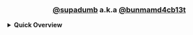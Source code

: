 <div align="center">

### [@supadumb](https://github.com/supadumb) a.k.a [@bunmamd4cb13t](https://github.com/bunmamd4cb13t)

</div>

<div>
    <details>
        <summary><b><strong>Quick Overview</strong></b></summary>
    <br>
        
<div align="center">
    
<table width="100%"> 
<thead>
<th style="text-align: center">
<img height="1" width="385px">

```
PROFILE INFORMATION
```

</th>

<th style="text-align: center">
<img height="1">

```
📌 PINNED REPOSITORIES 📌
```

</th>
  </thead>
  <tr>
  <td width="50%" align="center">

&nbsp; <br> <a href="https://app.hackthebox.com/profile/928801"><img src="https://img.shields.io/badge/Hack%20The%20Box-9FEF00.svg?style=for-the-badge&logo=Hack-The-Box&logoColor=black" alt="Hack The Box"></a>
<a href="https://tryhackme.com/p/bunmamd4cb13t"><img src="https://img.shields.io/badge/TryHackMe-212C42.svg?style=for-the-badge&logo=TryHackMe&logoColor=white" alt="Try Hack Me"></a>

  </td>
  <td width="50%">

&nbsp;<br>
    <a href="https://github.com/supadumb/Playground"><img src="https://img.shields.io/badge/Playground-181717.svg?style=for-the-badge&logo=GitHub&logoColor=white"></a>
    <br>
    <a href="https://github.com/supadumb/public.WU"><img src="https://img.shields.io/badge/public.WU-181717.svg?style=for-the-badge&logo=GitHub&logoColor=white"></a>
    <br>
    <a href="https://github.com/supadumb/SEED-repository"><img src="https://img.shields.io/badge/SEED repository-181717.svg?style=for-the-badge&logo=GitHub&logoColor=white"></a>
    <br>
  </p>
  </td>
</table>
  
</div>
</div>
